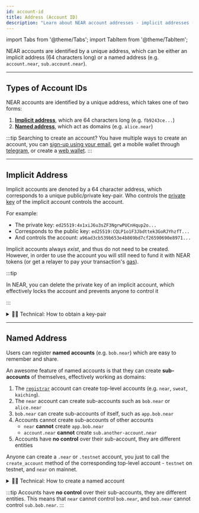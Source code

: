 ```yaml
---
id: account-id
title: Address (Account ID)
description: "Learn about NEAR account addresses - implicit addresses (64 characters) and named addresses that work as domains, including sub-account creation and management."
---
```


import Tabs from '@theme/Tabs';
import TabItem from '@theme/TabItem';

NEAR accounts are identified by a unique address, which can be either an implicit address (64 characters long) or a named address (e.g. `account.near`, `sub.account.near`).

--- 

## Types of Account IDs

NEAR accounts are identified by a unique address, which takes one of two forms:
1. [**Implicit address**](#implicit-address), which are 64 characters long (e.g. `fb9243ce...`)
2. [**Named address**](#named-address), which act as domains (e.g. `alice.near`)

:::tip Searching to create an account?
You have multiple ways to create an account, you can [sign-up using your email](https://dev.near.org/signup), get a mobile wallet through [telegram](https://web.telegram.org/k/#@herewalletbot), or create a [web wallet](https://wallet.meteorwallet.app/wallet).
:::

---

## Implicit Address
Implicit accounts are denoted by a 64 character address, which corresponds to a unique public/private key-pair. Who controls the [private key](./access-keys.md) of the implicit account controls the account.

For example:
- The private key: `ed25519:4x1xiJ6u3sZF3NgrwPUCnHqup2o...`
- Corresponds to the public key: `ed25519:CQLP1o1F3Jbdttek3GoRJYhzfT...`
- And controls the account: `a96ad3cb539b653e4b869bd7cf26590690e8971...`

Implicit accounts always *exist*, and thus do not need to be created. However, in order to use the account you will still need to fund it with NEAR tokens (or get a relayer to pay your transaction's [gas](./gas.md)).

:::tip

In NEAR, you can delete the private key of an implicit account, which effectively locks the account and prevents anyone to control it

:::

<details>

<summary> 🧑‍💻 Technical: How to obtain a key-pair  </summary>

The simplest way to obtain a public / private key that represents an account is using the [NEAR CLI](../tools/cli.md)

```bash
near account create-account fund-later use-auto-generation save-to-folder ~/.near-credentials/implicit

# The file "~/.near-credentials/implicit/8bca86065be487de45e795b2c3154fe834d53ffa07e0a44f29e76a2a5f075df8.json" was saved successfully

# Here is your console command if you need to script it or re-run:
#     near account create-account fund-later use-auto-generation save-to-folder ~/.near-credentials/implicit
```

</details>

---

## Named Address
Users can register **named accounts** (e.g. `bob.near`) which are easy to remember and share.

An awesome feature of named accounts is that they can create **sub-accounts** of themselves, effectively working as domains:

1. The [`registrar`](https://nearblocks.io/address/registrar) account can create top-level accounts (e.g. `near`, `sweat`, `kaiching`).
2. The `near` account can create sub-accounts such as `bob.near` or `alice.near`
3. `bob.near` can create sub-accounts of itself, such as `app.bob.near`
4. Accounts cannot create sub-accounts of other accounts
    - `near` **cannot** create `app.bob.near`
    - `account.near` **cannot** create `sub.another-account.near`
5. Accounts have **no control** over their sub-account, they are different entities

Anyone can create a `.near` or `.testnet` account, you just to call the `create_account` method of the corresponding top-level account - `testnet` on testnet, and `near` on mainnet.

<details>

<summary> 🧑‍💻 Technical: How to create a named account  </summary>

Named accounts are created by calling the `create_account` method of the network's top-level account - `testnet` on testnet, and `near` on mainnet.

<Tabs groupId="cli-tabs">
  <TabItem value="short" label="Short">

  ```bash
  near call testnet create_account '{"new_account_id": "new-acc.testnet", "new_public_key": "ed25519:<data>"}' --deposit 0.00182 --accountId funding-account.testnet --networkId testnet
  ```
  </TabItem>

  <TabItem value="full" label="Full">

  ```bash
  near contract call-function as-transaction testnet create_account json-args '{"new_account_id": "new-acc.testnet", "new_public_key": "ed25519:<data>"}' prepaid-gas '100.0 Tgas' attached-deposit '0.00182 NEAR' sign-as funding-account.testnet network-config testnet sign-with-keychain send
  ```
  </TabItem>
</Tabs>

We abstract this process in the [NEAR CLI](../tools/cli.md) with the following command:

<Tabs groupId="cli-tabs">
  <TabItem value="short" label="Short">

  ```bash
  near create-account new-acc.testnet --useAccount funding-account.testnet --publicKey ed25519:<data>
  ```
  </TabItem>

  <TabItem value="full" label="Full">

  ```bash
  near account create-account fund-myself new-acc.testnet '1 NEAR' use-manually-provided-public-key ed25519:<data> sign-as funding-account.testnet network-config testnet sign-with-keychain send
  ```
  </TabItem>
</Tabs>

You can use the same command to create sub-accounts of an existing named account:

<Tabs groupId="cli-tabs">
  <TabItem value="short" label="Short">

  ```bash
  near create-account sub-acc.new-acc.testnet --useAccount new-acc.testnet
  ```
  </TabItem>

  <TabItem value="full" label="Full">

  ```bash
  near account create-account fund-myself sub-acc.new-acc.testnet '1 NEAR' autogenerate-new-keypair save-to-keychain sign-as new-acc.testnet network-config testnet sign-with-keychain send
  ```
  </TabItem>
</Tabs>

</details>

:::tip
Accounts have **no control** over their sub-accounts, they are different entities. This means that `near` cannot control `bob.near`, and `bob.near` cannot control `sub.bob.near`.
:::
